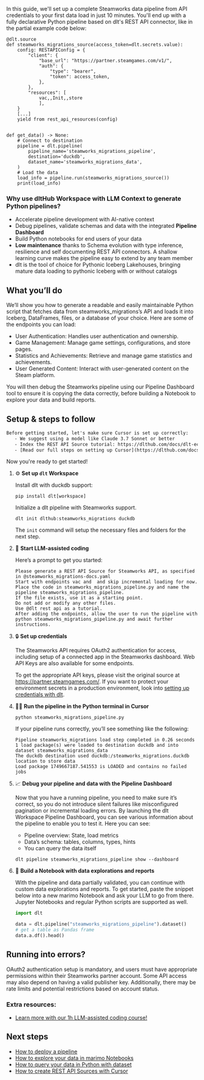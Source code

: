 In this guide, we'll set up a complete Steamworks data pipeline from API credentials to your first data load in just 10 minutes. You'll end up with a fully declarative Python pipeline based on dlt's REST API connector, like in the partial example code below:

```python-outcome
@dlt.source
def steamworks_migrations_source(access_token=dlt.secrets.value):
    config: RESTAPIConfig = {
        "client": {
            "base_url": "https://partner.steamgames.com/v1/",
            "auth": {
                "type": "bearer",
                "token": access_token,
            },
        },
        "resources": [
            vac,,Init,,store
            ],
    }
    [...]
    yield from rest_api_resources(config)


def get_data() -> None:
    # Connect to destination
    pipeline = dlt.pipeline(
        pipeline_name='steamworks_migrations_pipeline',
        destination='duckdb',
        dataset_name='steamworks_migrations_data', 
    )
    # Load the data
    load_info = pipeline.run(steamworks_migrations_source())
    print(load_info) 
```

### Why use dltHub Workspace with LLM Context to generate Python pipelines?

- Accelerate pipeline development with AI-native context
- Debug pipelines, validate schemas and data with the integrated **Pipeline Dashboard**
- Build Python notebooks for end users of your data
- **Low maintenance** thanks to Schema evolution with type inference, resilience and self documenting REST API connectors. A shallow learning curve makes the pipeline easy to extend by any team member
- dlt is the tool of choice for Pythonic Iceberg Lakehouses, bringing mature data loading to pythonic Iceberg with or without catalogs

## What you’ll do

We’ll show you how to generate a readable and easily maintainable Python script that fetches data from steamworks_migrations’s API and loads it into Iceberg, DataFrames, files, or a database of your choice. Here are some of the endpoints you can load:

- User Authentication: Handles user authentication and ownership.
- Game Management: Manage game settings, configurations, and store pages.
- Statistics and Achievements: Retrieve and manage game statistics and achievements.
- User Generated Content: Interact with user-generated content on the Steam platform.

You will then debug the Steamworks pipeline using our Pipeline Dashboard tool to ensure it is copying the data correctly, before building a Notebook to explore your data and build reports.

## Setup & steps to follow

```default
Before getting started, let's make sure Cursor is set up correctly:
   - We suggest using a model like Claude 3.7 Sonnet or better
   - Index the REST API Source tutorial: https://dlthub.com/docs/dlt-ecosystem/verified-sources/rest_api/ and add it to context as **@dlt rest api**
   - [Read our full steps on setting up Cursor](https://dlthub.com/docs/dlt-ecosystem/llm-tooling/cursor-restapi#23-configuring-cursor-with-documentation)
```

Now you're ready to get started!

1. ⚙️ **Set up `dlt` Workspace**
    
    Install dlt with duckdb support:
    ```shell
    pip install dlt[workspace]
    ```

    Initialize a dlt pipeline with Steamworks support.
    ```shell
    dlt init dlthub:steamworks_migrations duckdb
    ```

    The `init` command will setup the necessary files and folders for the next step.
    
2. 🤠 **Start LLM-assisted coding**
    
    Here’s a prompt to get you started:
    
    ```prompt
    Please generate a REST API Source for Steamworks API, as specified in @steamworks_migrations-docs.yaml 
    Start with endpoints vac and  and skip incremental loading for now. 
    Place the code in steamworks_migrations_pipeline.py and name the pipeline steamworks_migrations_pipeline. 
    If the file exists, use it as a starting point. 
    Do not add or modify any other files. 
    Use @dlt rest api as a tutorial. 
    After adding the endpoints, allow the user to run the pipeline with python steamworks_migrations_pipeline.py and await further instructions.
    ```

    
3. 🔒 **Set up credentials** 
    
    The Steamworks API requires OAuth2 authentication for access, including setup of a connected app in the Steamworks dashboard. Web API Keys are also available for some endpoints.
    
    To get the appropriate API keys, please visit the original source at https://partner.steamgames.com/.
    If you want to protect your environment secrets in a production environment, look into [setting up credentials with dlt](https://dlthub.com/docs/walkthroughs/add_credentials).
    
4. 🏃‍♀️ **Run the pipeline in the Python terminal in Cursor**
    
    ```shell
    python steamworks_migrations_pipeline.py
    ```
    
    If your pipeline runs correctly, you’ll see something like the following:
    
    ```shell
    Pipeline steamworks_migrations load step completed in 0.26 seconds
    1 load package(s) were loaded to destination duckdb and into dataset steamworks_migrations_data
    The duckdb destination used duckdb:/steamworks_migrations.duckdb location to store data
    Load package 1749667187.541553 is LOADED and contains no failed jobs
    ```
    
5. 📈 **Debug your pipeline and data with the Pipeline Dashboard**

    Now that you have a running pipeline, you need to make sure it’s correct, so you do not introduce silent failures like misconfigured pagination or incremental loading errors. By launching the dlt Workspace Pipeline Dashboard, you can see various information about the pipeline to enable you to test it. Here you can see:
    - Pipeline overview: State, load metrics
    - Data’s schema: tables, columns, types, hints
    - You can query the data itself
    
    ```shell
    dlt pipeline steamworks_migrations_pipeline show --dashboard
    ```
    
6. 🐍 **Build a Notebook with data explorations and reports**

    With the pipeline and data partially validated, you can continue with custom data explorations and reports. To get started, paste the snippet below into a new marimo Notebook and ask your LLM to go from there. Jupyter Notebooks and regular Python scripts are supported as well.

    
    ```python
    import dlt

   data = dlt.pipeline("steamworks_migrations_pipeline").dataset()
   # get a table as Pandas frame
   data.a.df().head()
    ```

## Running into errors?

OAuth2 authentication setup is mandatory, and users must have appropriate permissions within their Steamworks partner account. Some API access may also depend on having a valid publisher key. Additionally, there may be rate limits and potential restrictions based on account status.

### Extra resources:

- [Learn more with our 1h LLM-assisted coding course!](https://www.youtube.com/watch?v=GGid70rnJuM)

## Next steps

- [How to deploy a pipeline](https://dlthub.com/docs/walkthroughs/deploy-a-pipeline)
- [How to explore your data in marimo Notebooks](https://dlthub.com/docs/general-usage/dataset-access/marimo)
- [How to query your data in Python with dataset](https://dlthub.com/docs/general-usage/dataset-access/dataset)
- [How to create REST API Sources with Cursor](https://dlthub.com/docs/dlt-ecosystem/llm-tooling/cursor-restapi)